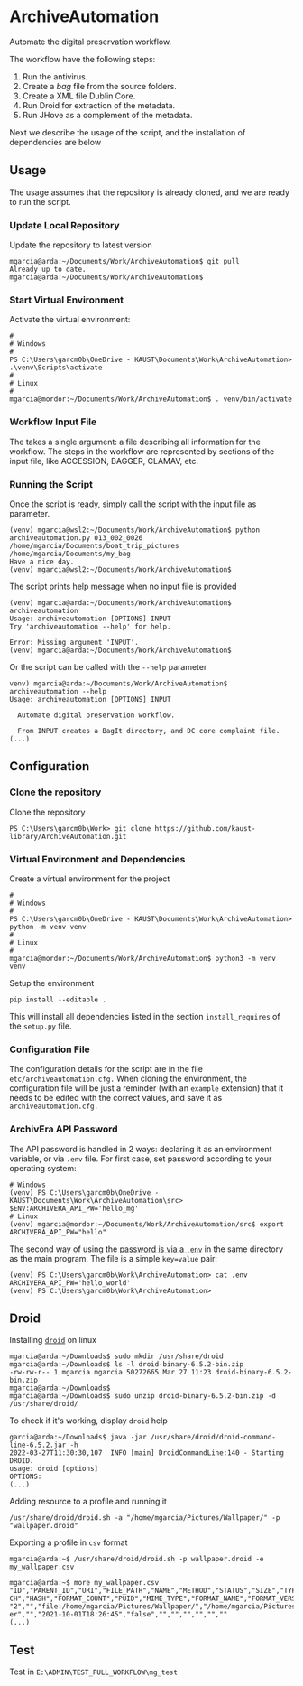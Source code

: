 # ArchiveAutomation

Automate the digital preservation workflow. 

The workflow have the following steps:

1. Run the antivirus.
1. Create a _bag_ file from the source folders.
1. Create a XML file Dublin Core.
1. Run Droid for extraction of the metadata.
1. Run JHove as a complement of the metadata.

Next we describe the usage of the script, and the installation of dependencies are below

## Usage

The usage assumes that the repository is already cloned, and we are ready to run the script.

### Update Local Repository

Update the repository to latest version

```
mgarcia@arda:~/Documents/Work/ArchiveAutomation$ git pull
Already up to date.
mgarcia@arda:~/Documents/Work/ArchiveAutomation$ 
```

### Start Virtual Environment

Activate the virtual environment:

```
#
# Windows
#
PS C:\Users\garcm0b\OneDrive - KAUST\Documents\Work\ArchiveAutomation> .\venv\Scripts\activate
#
# Linux
#
mgarcia@mordor:~/Documents/Work/ArchiveAutomation$ . venv/bin/activate
```

### Workflow Input File

The takes a single argument: a file describing all information for the workflow. The steps in the workflow are represented by sections of the input file, like ACCESSION, BAGGER, CLAMAV, etc.

### Running the Script

Once the script is ready, simply call the script with the input file as parameter.

```
(venv) mgarcia@wsl2:~/Documents/Work/ArchiveAutomation$ python archiveautomation.py 013_002_0026 /home/mgarcia/Documents/boat_trip_pictures /home/mgarcia/Documents/my_bag
Have a nice day.
(venv) mgarcia@wsl2:~/Documents/Work/ArchiveAutomation$
```

The script prints help message when no input file is provided

```
(venv) mgarcia@arda:~/Documents/Work/ArchiveAutomation$ archiveautomation 
Usage: archiveautomation [OPTIONS] INPUT
Try 'archiveautomation --help' for help.

Error: Missing argument 'INPUT'.
(venv) mgarcia@arda:~/Documents/Work/ArchiveAutomation$ 
```

Or the script can be called with the `--help` parameter

```
venv) mgarcia@arda:~/Documents/Work/ArchiveAutomation$ archiveautomation --help
Usage: archiveautomation [OPTIONS] INPUT

  Automate digital preservation workflow.

  From INPUT creates a BagIt directory, and DC core complaint file.
(...)
```

## Configuration

### Clone the repository

Clone the repository

```
PS C:\Users\garcm0b\Work> git clone https://github.com/kaust-library/ArchiveAutomation.git
```

### Virtual Environment and Dependencies

Create a virtual environment for the project

```
#
# Windows
#
PS C:\Users\garcm0b\OneDrive - KAUST\Documents\Work\ArchiveAutomation> python -m venv venv
#
# Linux
#
mgarcia@mordor:~/Documents/Work/ArchiveAutomation$ python3 -m venv venv
```

Setup the environment

```
pip install --editable .
```

This will install all dependencies listed in the section `install_requires` of the `setup.py` file.

### Configuration File

The configuration details for the script are in the file `etc/archiveautomation.cfg.` When cloning the environment, the configuration file will be just a reminder (with an `example` extension) that it needs to be edited with the correct values, and save it as `archiveautomation.cfg.`

### ArchivEra API Password

The API password is handled in 2 ways: declaring it as an environment variable, or via `.env` file. For first case, set password according to your operating system:

```
# Windows
(venv) PS C:\Users\garcm0b\OneDrive - KAUST\Documents\Work\ArchiveAutomation\src> $ENV:ARCHIVERA_API_PW='hello_mg'
# Linux
(venv) mgarcia@mordor:~/Documents/Work/ArchiveAutomation/src$ export ARCHIVERA_API_PW="hello"
```

The second way of using the [password is via a `.env`](https://yuthakarn.medium.com/how-to-not-show-credential-in-jupyter-notebook-c349f9278466) in the same directory as the main program. The file is a simple `key=value` pair:

```
(venv) PS C:\Users\garcm0b\Work\ArchiveAutomation> cat .env
ARCHIVERA_API_PW='hello_world'
(venv) PS C:\Users\garcm0b\Work\ArchiveAutomation>
```

## Droid

Installing [`droid`](https://www.nationalarchives.gov.uk/information-management/manage-information/preserving-digital-records/droid/) on linux

```
mgarcia@arda:~/Downloads$ sudo mkdir /usr/share/droid
mgarcia@arda:~/Downloads$ ls -l droid-binary-6.5.2-bin.zip 
-rw-rw-r-- 1 mgarcia mgarcia 50272665 Mar 27 11:23 droid-binary-6.5.2-bin.zip
mgarcia@arda:~/Downloads$ 
mgarcia@arda:~/Downloads$ sudo unzip droid-binary-6.5.2-bin.zip -d /usr/share/droid/
```

To check if it's working, display `droid` help

```
garcia@arda:~/Downloads$ java -jar /usr/share/droid/droid-command-line-6.5.2.jar -h                    
2022-03-27T11:30:30,107  INFO [main] DroidCommandLine:140 - Starting DROID.    
usage: droid [options]                                                                                  
OPTIONS:
(...)
```

Adding resource to a profile and running it

```
/usr/share/droid/droid.sh -a "/home/mgarcia/Pictures/Wallpaper/" -p "wallpaper.droid" 
```

Exporting a profile in `csv` format

```
mgarcia@arda:~$ /usr/share/droid/droid.sh -p wallpaper.droid -e my_wallpaper.csv

mgarcia@arda:~$ more my_wallpaper.csv                                                                            
"ID","PARENT_ID","URI","FILE_PATH","NAME","METHOD","STATUS","SIZE","TYPE","EXT","LAST_MODIFIED","EXTENSION_MISMAT
CH","HASH","FORMAT_COUNT","PUID","MIME_TYPE","FORMAT_NAME","FORMAT_VERSION"                                      
"2","","file:/home/mgarcia/Pictures/Wallpaper/","/home/mgarcia/Pictures/Wallpaper","Wallpaper","","Done","","Fold
er","","2021-10-01T18:26:45","false","","","","","",""    
(...)
```

## Test

Test in `E:\ADMIN\TEST_FULL_WORKFLOW\mg_test`
